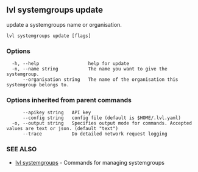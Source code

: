 ## lvl systemgroups update

update a systemgroups name or organisation.

```
lvl systemgroups update [flags]
```

### Options

```
  -h, --help                  help for update
  -n, --name string           The name you want to give the systemgroup.
      --organisation string   The name of the organisation this systemgroup belongs to.
```

### Options inherited from parent commands

```
      --apikey string   API key
      --config string   config file (default is $HOME/.lvl.yaml)
  -o, --output string   Specifies output mode for commands. Accepted values are text or json. (default "text")
      --trace           Do detailed network request logging
```

### SEE ALSO

* [lvl systemgroups](lvl_systemgroups.md)	 - Commands for managing systemgroups

